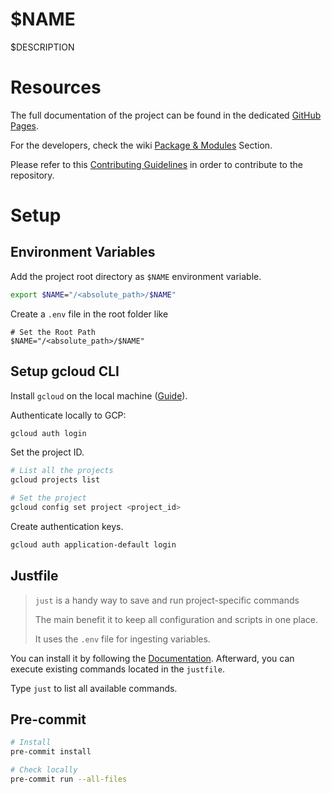 
# $NAME
$DESCRIPTION

# Resources
The full documentation of the project can be found in the dedicated [GitHub Pages]().

For the developers, check the wiki [Package & Modules]() Section.

Please refer to this [Contributing Guidelines]() in order to contribute to the repository.

# Setup
## Environment Variables
Add the project root directory as `$NAME` environment variable.
``` bash
export $NAME="/<absolute_path>/$NAME"
```
Create a `.env` file in the root folder like
```
# Set the Root Path
$NAME="/<absolute_path>/$NAME"
```

## Setup gcloud CLI
Install `gcloud` on the local machine ([Guide](https://cloud.google.com/sdk/docs/install)).

Authenticate locally to GCP:
```bash
gcloud auth login
```

Set the project ID.
```bash
# List all the projects
gcloud projects list

# Set the project
gcloud config set project <project_id>
```

Create authentication keys.
```bash
gcloud auth application-default login
```

## Justfile
> `just` is a handy way to save and run project-specific commands
> 
> The main benefit it to keep all configuration and scripts in one place.
> 
> It uses the `.env` file for ingesting variables.

You can install it by following the [Documentation](https://just.systems/man/en/chapter_4.html).
Afterward, you can execute existing commands located in the `justfile`.

Type `just` to list all available commands.

## Pre-commit
```bash
# Install
pre-commit install

# Check locally
pre-commit run --all-files
```